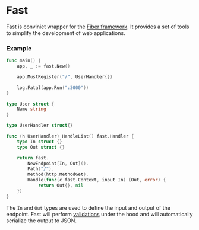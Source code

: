 # Fast

Fast is conviniet wrapper for the [Fiber framework](https://gofiber.io/). It provides a set of tools to simplify the development of web applications.


### Example

```go
func main() {
	app, _ := fast.New()

	app.MustRegister("/", UserHandler{})

	log.Fatal(app.Run(":3000"))
}

type User struct {
	Name string
}

type UserHandler struct{}

func (h UserHandler) HandleList() fast.Handler {
    type In struct {}
    type Out struct {}

    return fast.
        NewEndpoint[In, Out]().
        Path("/").
        Method(http.MethodGet).
        Handle(func(c fast.Context, input In) (Out, error) {
            return Out{}, nil
    })
}
```

The `In` and `Out` types are used to define the input and output of the endpoint.
Fast will perform [validations](https://github.com/go-playground/validator) under the hood and will automatically serialize the output to JSON.
